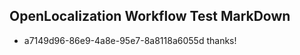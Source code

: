 ## OpenLocalization Workflow Test MarkDown

* a7149d96-86e9-4a8e-95e7-8a8118a6055d 
thanks!



<!--HONumber=Jan16_HO3-->
